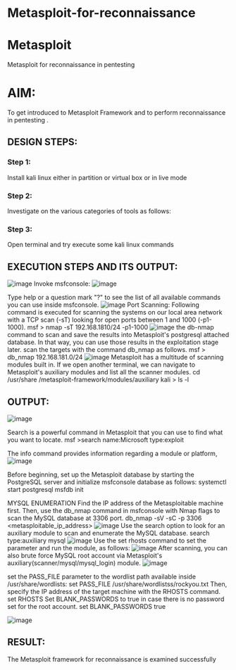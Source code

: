 # Metasploit-for-reconnaissance
# Metasploit
Metasploit for reconnaissance in pentesting

# AIM:

To get introduced to Metasploit Framework and to  perform reconnaissance  in pentesting .

## DESIGN STEPS:

### Step 1:

Install kali linux either in partition or virtual box or in live mode

### Step 2:

Investigate on the various categories of tools as follows:

### Step 3:

Open terminal and try execute some kali linux commands

## EXECUTION STEPS AND ITS OUTPUT:
![image](https://github.com/MrSanthosh-dev/Metasploit-for-reconnaissance/assets/117916573/ae32563c-e7f8-4f45-98a5-e6f11d3bd99d)
Invoke msfconsole: 
![image](https://github.com/MrSanthosh-dev/Metasploit-for-reconnaissance/assets/117916573/9d96c176-4772-467a-b038-82d443c545d3)

Type help or a question mark "?" to see the list of all available commands you can use inside msfconsole.
![image](https://github.com/MrSanthosh-dev/Metasploit-for-reconnaissance/assets/117916573/91e4ed29-717c-47fe-8a3d-f60afcf259cd)
Port Scanning: Following command is executed for scanning the systems on our local area network with a TCP scan (-sT) looking for open ports between 1 and 1000 (-p1-1000). msf > nmap -sT 192.168.1810/24 -p1-1000 
![image](https://github.com/MrSanthosh-dev/Metasploit-for-reconnaissance/assets/117916573/03680da4-4a99-447b-8213-366eb1e76a9d)
the db-nmap command to scan and save the results into Metasploit's postgresql attached database. In that way, you can use those results in the exploitation stage later. scan the targets with the command db_nmap as follows. msf > db_nmap 192.168.181.0/24 
![image](https://github.com/MrSanthosh-dev/Metasploit-for-reconnaissance/assets/117916573/2d7a1582-12a6-43c3-8c04-3af3022145a3)
Metasploit has a multitude of scanning modules built in. If we open another terminal, we can navigate to Metasploit's auxiliary modules and list all the scanner modules. cd /usr/share /metasploit-framework/modules/auxiliary kali > ls -l
## OUTPUT:
![image](https://github.com/MrSanthosh-dev/Metasploit-for-reconnaissance/assets/117916573/b2d513f5-4023-410c-b424-e1d12fa0bbed)

Search is a powerful command in Metasploit that you can use to find what you want to locate. msf >search name:Microsoft type:exploit

The info command provides information regarding a module or platform,
![image](https://github.com/MrSanthosh-dev/Metasploit-for-reconnaissance/assets/117916573/5a8d8086-48db-4e78-901f-166eca5822b3)

Before beginning, set up the Metasploit database by starting the PostgreSQL server and initialize msfconsole database as follows: systemctl start postgresql msfdb init

MYSQL ENUMERATION Find the IP address of the Metasploitable machine first. Then, use the db_nmap command in msfconsole with Nmap flags to scan the MySQL database at 3306 port. db_nmap -sV -sC -p 3306 <metasploitable_ip_address>
![image](https://github.com/MrSanthosh-dev/Metasploit-for-reconnaissance/assets/117916573/abd928ce-9fb9-48a7-94b0-ddf2c2fe934d)
Use the search option to look for an auxiliary module to scan and enumerate the MySQL database. search type:auxiliary mysql
![image](https://github.com/MrSanthosh-dev/Metasploit-for-reconnaissance/assets/117916573/5f1160ee-4823-4e67-ad2b-86f82dd8060a)
Use the set rhosts command to set the parameter and run the module, as follows: 
![image](https://github.com/MrSanthosh-dev/Metasploit-for-reconnaissance/assets/117916573/77819c7f-f3d0-4505-ad17-c5ffa48503a8)
After scanning, you can also brute force MySQL root account via Metasploit's auxiliary(scanner/mysql/mysql_login) module.
![image](https://github.com/MrSanthosh-dev/Metasploit-for-reconnaissance/assets/117916573/70a4a5a4-346d-4a8c-bc23-704258f6903e)

set the PASS_FILE parameter to the wordlist path available inside /usr/share/wordlists: set PASS_FILE /usr/share/wordlistss/rockyou.txt Then, specify the IP address of the target machine with the RHOSTS command. set RHOSTS Set BLANK_PASSWORDS to true in case there is no password set for the root account. set BLANK_PASSWORDS true

![image](https://github.com/MrSanthosh-dev/Metasploit-for-reconnaissance/assets/117916573/cbdddefc-4298-4983-94e3-cf29930ad746)

## RESULT:
The Metasploit framework for reconnaissance is  examined successfully
